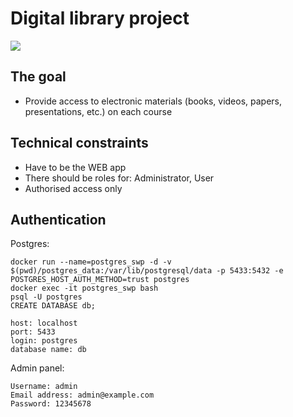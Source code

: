 # Digital library project
![](https://www.meme-arsenal.com/memes/580d12ebd24e434175efd82087f1a1b3.jpg)


##  The goal
- Provide access to electronic materials (books, videos, papers, presentations, etc.) on each course

##  Technical constraints
- Have to be the WEB app
- There should be roles for: Administrator, User
- Authorised access only

## Authentication

 Postgres:
```angular2
docker run --name=postgres_swp -d -v $(pwd)/postgres_data:/var/lib/postgresql/data -p 5433:5432 -e POSTGRES_HOST_AUTH_METHOD=trust postgres
docker exec -it postgres_swp bash
psql -U postgres
CREATE DATABASE db;

host: localhost
port: 5433
login: postgres
database name: db
```

Admin panel:
```angular2
Username: admin
Email address: admin@example.com
Password: 12345678
```